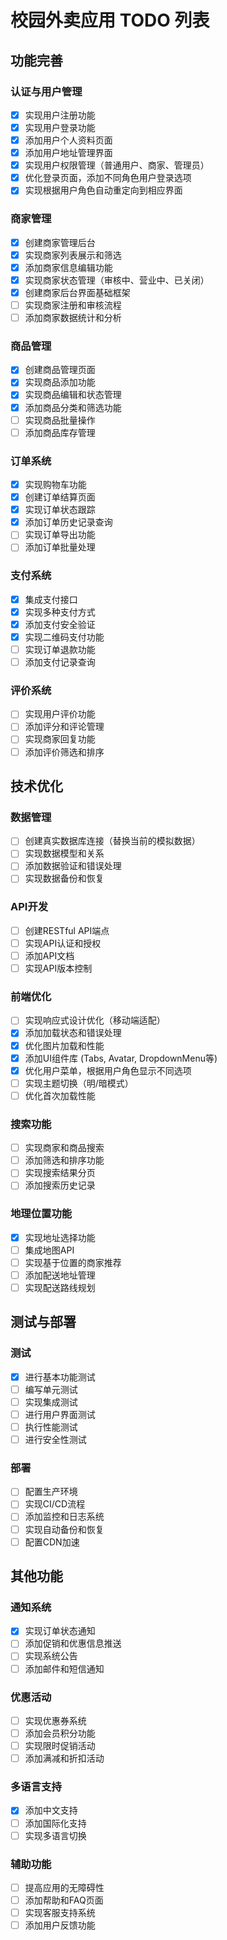 # 校园外卖应用 TODO 列表

## 功能完善

### 认证与用户管理
- [x] 实现用户注册功能
- [x] 实现用户登录功能
- [x] 添加用户个人资料页面
- [x] 添加用户地址管理界面
- [x] 实现用户权限管理（普通用户、商家、管理员）
- [x] 优化登录页面，添加不同角色用户登录选项
- [x] 实现根据用户角色自动重定向到相应界面

### 商家管理
- [x] 创建商家管理后台
- [x] 实现商家列表展示和筛选
- [x] 添加商家信息编辑功能
- [x] 实现商家状态管理（审核中、营业中、已关闭）
- [x] 创建商家后台界面基础框架
- [ ] 实现商家注册和审核流程
- [ ] 添加商家数据统计和分析

### 商品管理
- [x] 创建商品管理页面
- [x] 实现商品添加功能
- [x] 实现商品编辑和状态管理
- [x] 添加商品分类和筛选功能
- [ ] 实现商品批量操作
- [ ] 添加商品库存管理

### 订单系统
- [x] 实现购物车功能
- [x] 创建订单结算页面
- [x] 实现订单状态跟踪
- [x] 添加订单历史记录查询
- [ ] 实现订单导出功能
- [ ] 添加订单批量处理

### 支付系统
- [x] 集成支付接口
- [x] 实现多种支付方式
- [x] 添加支付安全验证
- [x] 实现二维码支付功能
- [ ] 实现订单退款功能
- [ ] 添加支付记录查询

### 评价系统
- [ ] 实现用户评价功能
- [ ] 添加评分和评论管理
- [ ] 实现商家回复功能
- [ ] 添加评价筛选和排序

## 技术优化

### 数据管理
- [ ] 创建真实数据库连接（替换当前的模拟数据）
- [ ] 实现数据模型和关系
- [ ] 添加数据验证和错误处理
- [ ] 实现数据备份和恢复

### API开发
- [ ] 创建RESTful API端点
- [ ] 实现API认证和授权
- [ ] 添加API文档
- [ ] 实现API版本控制

### 前端优化
- [ ] 实现响应式设计优化（移动端适配）
- [x] 添加加载状态和错误处理
- [x] 优化图片加载和性能
- [x] 添加UI组件库 (Tabs, Avatar, DropdownMenu等)
- [x] 优化用户菜单，根据用户角色显示不同选项
- [ ] 实现主题切换（明/暗模式）
- [ ] 优化首次加载性能

### 搜索功能
- [ ] 实现商家和商品搜索
- [ ] 添加筛选和排序功能
- [ ] 实现搜索结果分页
- [ ] 添加搜索历史记录

### 地理位置功能
- [x] 实现地址选择功能
- [ ] 集成地图API
- [ ] 实现基于位置的商家推荐
- [ ] 添加配送地址管理
- [ ] 实现配送路线规划

## 测试与部署

### 测试
- [x] 进行基本功能测试
- [ ] 编写单元测试
- [ ] 实现集成测试
- [ ] 进行用户界面测试
- [ ] 执行性能测试
- [ ] 进行安全性测试

### 部署
- [ ] 配置生产环境
- [ ] 实现CI/CD流程
- [ ] 添加监控和日志系统
- [ ] 实现自动备份和恢复
- [ ] 配置CDN加速

## 其他功能

### 通知系统
- [x] 实现订单状态通知
- [ ] 添加促销和优惠信息推送
- [ ] 实现系统公告
- [ ] 添加邮件和短信通知

### 优惠活动
- [ ] 实现优惠券系统
- [ ] 添加会员积分功能
- [ ] 实现限时促销活动
- [ ] 添加满减和折扣活动

### 多语言支持
- [x] 添加中文支持
- [ ] 添加国际化支持
- [ ] 实现多语言切换

### 辅助功能
- [ ] 提高应用的无障碍性
- [ ] 添加帮助和FAQ页面
- [ ] 实现客服支持系统
- [ ] 添加用户反馈功能 